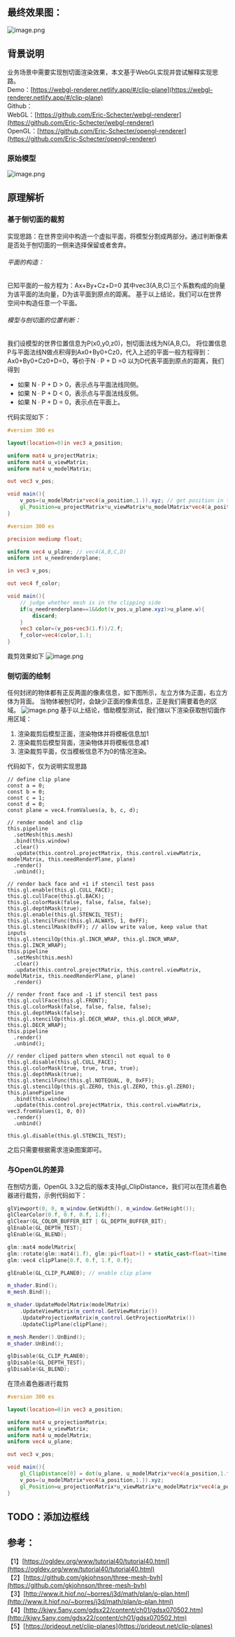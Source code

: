 ## 最终效果图：
![image.png](https://cdn.nlark.com/yuque/0/2023/png/34898159/1686819652220-fd846fc8-27ee-4e30-b886-3f369954e937.png#averageHue=%230a0807&clientId=ua345d7d0-e847-4&from=paste&height=977&id=uf213fff3&originHeight=1465&originWidth=2560&originalType=binary&ratio=1.5&rotation=0&showTitle=false&size=536180&status=done&style=none&taskId=ude254908-d85b-40f2-9692-17370b3f7a7&title=&width=1706.6666666666667)
## 背景说明
业务场景中需要实现刨切面渲染效果，本文基于WebGL实现并尝试解释实现思路。  
Demo：[https://webgl-renderer.netlify.app/#/clip-plane](https://webgl-renderer.netlify.app/#/clip-plane)  
Github：  
WebGL：[https://github.com/Eric-Schecter/webgl-renderer](https://github.com/Eric-Schecter/webgl-renderer)  
OpenGL：[https://github.com/Eric-Schecter/opengl-renderer](https://github.com/Eric-Schecter/opengl-renderer)  
### 原始模型
![image.png](https://cdn.nlark.com/yuque/0/2023/png/34898159/1686837920587-7ed099db-2eae-4de8-94b3-6a7d6c41e91c.png#averageHue=%23cdf799&clientId=ub4cb5497-3b23-4&from=paste&height=925&id=u564fe52f&originHeight=1388&originWidth=1342&originalType=binary&ratio=1.5&rotation=0&showTitle=false&size=462634&status=done&style=none&taskId=u10b116a7-c6f6-4e1b-97bd-74d066b4ce5&title=&width=894.6666666666666)
## 原理解析
### 基于刨切面的裁剪
实现思路：在世界空间中构造一个虚拟平面，将模型分割成两部分。通过判断像素是否处于刨切面的一侧来选择保留或者舍弃。
###### 平面的构造：
已知平面的一般方程为：Ax+By+Cz+D=0
其中vec3(A,B,C)三个系数构成的向量为该平面的法向量，D为该平面到原点的距离。
基于以上结论，我们可以在世界空间中构造任意一个平面。
###### 模型与刨切面的位置判断：
我们设模型的世界位置信息为P(x0,y0,z0)，刨切面法线为N(A,B,C)。
将位置信息P与平面法线N做点积得到Ax0+By0+Cz0，代入上述的平面一般方程得到：
Ax0+By0+Cz0+D=0，等价于N · P + D =0
以为D代表平面到原点的距离，我们得到

- 如果 N · P + D > 0，表示点与平面法线同侧。
- 如果 N · P + D < 0，表示点与平面法线反侧。
- 如果 N · P + D = 0，表示点在平面上。

代码实现如下：
```glsl
#version 300 es

layout(location=0)in vec3 a_position;

uniform mat4 u_projectMatrix;
uniform mat4 u_viewMatrix;
uniform mat4 u_modelMatrix;

out vec3 v_pos;

void main(){
    v_pos=(u_modelMatrix*vec4(a_position,1.)).xyz; // get position in the world space
    gl_Position=u_projectMatrix*u_viewMatrix*u_modelMatrix*vec4(a_position,1.f);
}

```
```glsl
#version 300 es

precision mediump float;

uniform vec4 u_plane; // vec4(A,B,C,D)
uniform int u_needrenderplane;

in vec3 v_pos;

out vec4 f_color;

void main(){
    // judge whether mesh is in the clipping side
    if(u_needrenderplane==1&&dot(v_pos,u_plane.xyz)>u_plane.w){
        discard;
    }
    vec3 color=(v_pos+vec3(1.f))/2.f;
    f_color=vec4(color,1.);
}

```
裁剪效果如下
![image.png](https://cdn.nlark.com/yuque/0/2023/png/34898159/1686838021230-fb72094a-bfb2-4de5-af5d-1d1f0d3de11b.png#averageHue=%230b0806&clientId=ub4cb5497-3b23-4&from=paste&height=800&id=ube59b353&originHeight=1200&originWidth=1171&originalType=binary&ratio=1.5&rotation=0&showTitle=false&size=216086&status=done&style=none&taskId=u135bcf15-e811-4212-9020-b43df955b3a&title=&width=780.6666666666666)
### 刨切面的绘制
任何封闭的物体都有正反两面的像素信息，如下图所示，左立方体为正面，右立方体为背面。
当物体被刨切时，会缺少正面的像素信息，正是我们需要着色的区域。
![image.png](https://cdn.nlark.com/yuque/0/2023/png/34898159/1686839848903-5d168a46-fbbe-4f55-960b-116ba9377803.png#averageHue=%23838583&clientId=ub4cb5497-3b23-4&from=paste&height=267&id=A5bqw&originHeight=401&originWidth=824&originalType=binary&ratio=1.5&rotation=0&showTitle=false&size=131276&status=done&style=none&taskId=u29168d29-32bd-489c-8371-5a8541d267a&title=&width=549.3333333333334)
基于以上结论，借助模型测试，我们做以下渲染获取刨切面作用区域：

1. 渲染裁剪后模型正面，渲染物体并将模板信息加1
2. 渲染裁剪后模型背面，渲染物体并将模板信息减1
3. 渲染裁剪平面，仅当模板信息不为0的情况渲染。

代码如下，仅为说明实现思路
```tsx
// define clip plane
const a = 0;
const b = 0;
const c = 1;
const d = 0;
const plane = vec4.fromValues(a, b, c, d);

// render model and clip
this.pipeline
  .setMesh(this.mesh)
  .bind(this.window)
  .clear()
  .update(this.control.projectMatrix, this.control.viewMatrix, modelMatrix, this.needRenderPlane, plane)
  .render()
  .unbind();

// render back face and +1 if stencil test pass
this.gl.enable(this.gl.CULL_FACE);
this.gl.cullFace(this.gl.BACK);
this.gl.colorMask(false, false, false, false);
this.gl.depthMask(true);
this.gl.enable(this.gl.STENCIL_TEST);
this.gl.stencilFunc(this.gl.ALWAYS, 1, 0xFF);
this.gl.stencilMask(0xFF); // allow write value, keep value that inputs
this.gl.stencilOp(this.gl.INCR_WRAP, this.gl.INCR_WRAP, this.gl.INCR_WRAP);
this.pipeline
  .setMesh(this.mesh)
  .clear()
  .update(this.control.projectMatrix, this.control.viewMatrix, modelMatrix, this.needRenderPlane, plane)
  .render()

// render front face and -1 if stencil test pass
this.gl.cullFace(this.gl.FRONT);
this.gl.colorMask(false, false, false, false);
this.gl.depthMask(false);
this.gl.stencilOp(this.gl.DECR_WRAP, this.gl.DECR_WRAP, this.gl.DECR_WRAP);
this.pipeline
  .render()
  .unbind();

// render cliped pattern when stencil not equal to 0
this.gl.disable(this.gl.CULL_FACE);
this.gl.colorMask(true, true, true, true);
this.gl.depthMask(true);
this.gl.stencilFunc(this.gl.NOTEQUAL, 0, 0xFF);
this.gl.stencilOp(this.gl.ZERO, this.gl.ZERO, this.gl.ZERO);
this.planePipeline
  .bind(this.window)
  .update(this.control.projectMatrix, this.control.viewMatrix, vec3.fromValues(1, 0, 0))
  .render()
  .unbind()

this.gl.disable(this.gl.STENCIL_TEST);
```
之后只需要根据需求渲染图案即可。
### 与OpenGL的差异
在刨切方面，OpenGL 3.3之后的版本支持gl_ClipDistance，我们可以在顶点着色器进行裁剪，示例代码如下：
```cpp
glViewport(0, 0, m_window.GetWidth(), m_window.GetHeight());
glClearColor(0.f, 0.f, 0.f, 1.f);
glClear(GL_COLOR_BUFFER_BIT | GL_DEPTH_BUFFER_BIT);
glEnable(GL_DEPTH_TEST);
glEnable(GL_BLEND);

glm::mat4 modelMatrix{
glm::rotate(glm::mat4(1.f), glm::pi<float>() + static_cast<float>(time), glm::vec3(0., 1., 0.))};
glm::vec4 clipPlane{0.f, 0.f, 1.f, 0.f};

glEnable(GL_CLIP_PLANE0); // enable clip plane

m_shader.Bind();
m_mesh.Bind();

m_shader.UpdateModelMatrix(modelMatrix)
    .UpdateViewMatrix(m_control.GetViewMatrix())
    .UpdateProjectionMatrix(m_control.GetProjectionMatrix())
    .UpdateClipPlane(clipPlane);

m_mesh.Render().UnBind();
m_shader.UnBind();

glDisable(GL_CLIP_PLANE0);
glDisable(GL_DEPTH_TEST);
glDisable(GL_BLEND);
```
在顶点着色器进行裁剪
```glsl
#version 300 es

layout(location=0)in vec3 a_position;

uniform mat4 u_projectionMatrix;
uniform mat4 u_viewMatrix;
uniform mat4 u_modelMatrix;
uniform vec4 u_plane;

out vec3 v_pos;

void main(){
    gl_ClipDistance[0] = dot(u_plane, u_modelMatrix*vec4(a_position,1.f)); // clip plane
    v_pos=(u_modelMatrix*vec4(a_position,1.)).xyz;
    gl_Position=u_projectionMatrix*u_viewMatrix*u_modelMatrix*vec4(a_position,1.f);
}

```
## TODO：添加边框线
## 参考：
【1】[https://ogldev.org/www/tutorial40/tutorial40.html](https://ogldev.org/www/tutorial40/tutorial40.html)  
【2】[https://github.com/gkjohnson/three-mesh-bvh](https://github.com/gkjohnson/three-mesh-bvh)  
【3】[http://www.it.hiof.no/~borres/j3d/math/plan/p-plan.html](http://www.it.hiof.no/~borres/j3d/math/plan/p-plan.html)  
【4】[http://kjwy.5any.com/gdsx22/content/ch01/gdsx070502.htm](http://kjwy.5any.com/gdsx22/content/ch01/gdsx070502.htm)  
【5】[https://prideout.net/clip-planes](https://prideout.net/clip-planes)  

